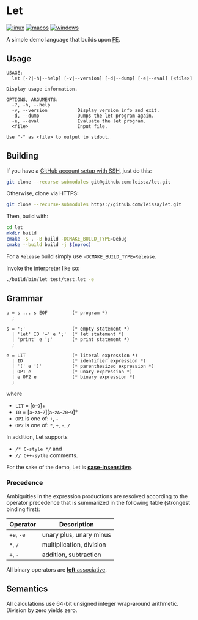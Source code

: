 # Let

[![linux](https://img.shields.io/github/actions/workflow/status/leissa/let/linux.yml?logo=linux&logoColor=white&label=linux&link=https%3A%2F%2Fgithub.com%2Fleissa%2Flet%2Factions%2Fworkflows%2Flinux.yml)](https://github.com/leissa/let/actions/workflows/linux.yml)
[![macos](https://img.shields.io/github/actions/workflow/status/leissa/let/macos.yml?logo=apple&logoColor=white&label=macos&link=https%3A%2F%2Fgithub.com%2Fleissa%2Flet%2Factions%2Fworkflows%2Fmacos.yml)](https://github.com/leissa/let/actions/workflows/macos.yml)
[![windows](https://img.shields.io/github/actions/workflow/status/leissa/let/windows.yml?logo=windows&logoColor=white&label=windows&link=https%3A%2F%2Fgithub.com%2Flet%2Fleissa%2Factions%2Fworkflows%2Fwindows.yml)](https://github.com/leissa/let/actions/workflows/windows.yml)

A simple demo language that builds upon [FE](https://leissa.github.io/fe/).

## Usage

```
USAGE:
  let [-?|-h|--help] [-v|--version] [-d|--dump] [-e|--eval] [<file>]

Display usage information.

OPTIONS, ARGUMENTS:
  -?, -h, --help
  -v, --version           Display version info and exit.
  -d, --dump              Dumps the let program again.
  -e, --eval              Evaluate the let program.
  <file>                  Input file.

Use "-" as <file> to output to stdout.
```

## Building

If you have a [GitHub account setup with SSH](https://docs.github.com/en/authentication/connecting-to-github-with-ssh), just do this:
```sh
git clone --recurse-submodules git@github.com:leissa/let.git
```
Otherwise, clone via HTTPS:
```sh
git clone --recurse-submodules https://github.com/leissa/let.git
```
Then, build with:
```sh
cd let
mkdir build
cmake -S . -B build -DCMAKE_BUILD_TYPE=Debug
cmake --build build -j $(nproc)
```
For a `Release` build simply use `-DCMAKE_BUILD_TYPE=Release`.

Invoke the interpreter like so:
```sh
./build/bin/let test/test.let -e
```

## Grammar

```ebnf
p = s ... s EOF         (* program *)
  ;

s = ';'                 (* empty statement *)
  | 'let' ID '=' e ';'  (* let statement *)
  | 'print' e ';'       (* print statement *)
  ;

e = LIT                 (* literal expression *)
  | ID                  (* identifier expression *)
  | '(' e ')'           (* parenthesized expression *)
  | OP1 e               (* unary expression *)
  | e OP2 e             (* binary expression *)
  ;
```
where
* `LIT` = [`0`-`9`]+
* `ID` = [`a`-`zA`-`Z`][`a`-`zA`-`Z0`-`9`]*
* `OP1` is one of: `+`, `-`
* `OP2` is one of: `*`, `+`, `-`, `/`

In addition, Let supports
* `/* C-style */` and
* `// C++-sytle` comments.

For the sake of the demo, Let is **[case-insensitive](https://en.wikipedia.org/wiki/Case_sensitivity#In_programming_languages)**.

### Precedence

Ambiguities in the expression productions are resolved according to the operator precedence that is summarized in the following table (strongest binding first):

| Operator                        | Description              |
|---------------------------------|--------------------------|
| `+e`, `-e`                      | unary plus, unary minus  |
| `*`, `/`                        | multiplication, division |
| `+`, `-`                        | addition, subtraction    |

All binary operators are [**left** associative](https://en.wikipedia.org/wiki/Operator_associativity).

## Semantics

All calculations use 64-bit unsigned integer wrap-around arithmetic.
Division by zero yields zero.
